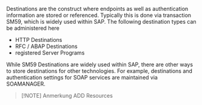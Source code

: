 Destinations are the construct where endpoints as well as authentication information are stored or referenced. Typically this is done via transaction SM59, which is widely used within SAP.
The following destination types can be administered here
- HTTP Destinations 
- RFC / ABAP Destinations
- registered Server Programs

While SM59 Destinations are widely used within SAP, there are other ways to store destinations for other technologies. For example, destinations and authentication settings for SOAP services are maintained via SOAMANAGER.

> [!NOTE] Anmerkung
> ADD Resources